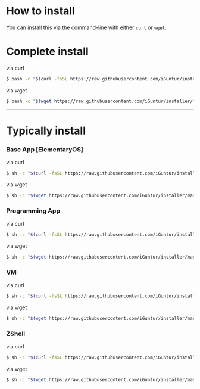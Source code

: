 # How to install

You can install this via the command-line with either `curl` or `wget`.


# Complete install

via curl

``` bash
$ bash -c "$(curl -fsSL https://raw.githubusercontent.com/iGuntur/installer/master/setup.sh)"
```

via wget

``` bash
$ bash -c "$(wget https://raw.githubusercontent.com/iGuntur/installer/master/setup.sh -O -)"
```


<hr>


# Typically install

### Base App [ElementaryOS]

via curl

``` bash
$ sh -c "$(curl -fsSL https://raw.githubusercontent.com/iGuntur/installer/master/base-app.sh)"
```

via wget

``` bash
$ sh -c "$(wget https://raw.githubusercontent.com/iGuntur/installer/master/base-app.sh -O -)"
```


### Programming App

via curl

``` bash
$ sh -c "$(curl -fsSL https://raw.githubusercontent.com/iGuntur/installer/master/programming-app.sh)"
```

via wget

``` bash
$ sh -c "$(wget https://raw.githubusercontent.com/iGuntur/installer/master/programming-app.sh -O -)"
```


### VM

via curl

``` bash
$ sh -c "$(curl -fsSL https://raw.githubusercontent.com/iGuntur/installer/master/virtualbox.sh)"
```

via wget

``` bash
$ sh -c "$(wget https://raw.githubusercontent.com/iGuntur/installer/master/virtualbox.sh -O -)"
```


### ZShell

via curl

``` bash
$ sh -c "$(curl -fsSL https://raw.githubusercontent.com/iGuntur/installer/master/zshell.sh)"
```

via wget

``` bash
$ sh -c "$(wget https://raw.githubusercontent.com/iGuntur/installer/master/zshell.sh -O -)"
```
